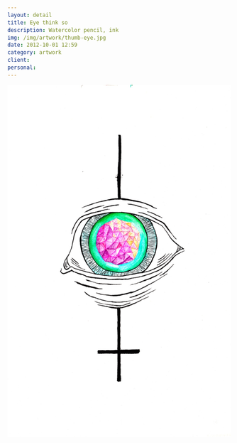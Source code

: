 ```yaml
---
layout: detail
title: Eye think so
description: Watercolor pencil, ink
img: /img/artwork/thumb-eye.jpg
date: 2012-10-01 12:59
category: artwork
client:
personal:
---
```

![eye †hink so](/img/artwork/Eye-think-so-1200w.jpg)